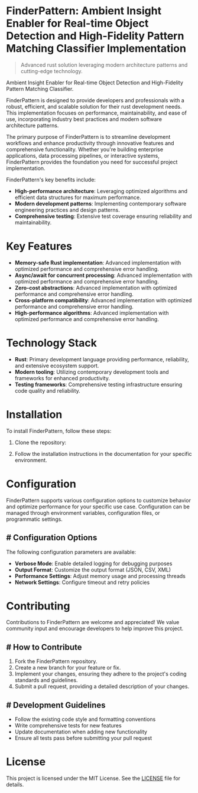 <!-- fallback_FinderPattern_20250805180734_71779 -->

# FinderPattern: Ambient Insight Enabler for Real-time Object Detection and High-Fidelity Pattern Matching Classifier Implementation
> Advanced rust solution leveraging modern architecture patterns and cutting-edge technology.

Ambient Insight Enabler for Real-time Object Detection and High-Fidelity Pattern Matching Classifier.

FinderPattern is designed to provide developers and professionals with a robust, efficient, and scalable solution for their rust development needs. This implementation focuses on performance, maintainability, and ease of use, incorporating industry best practices and modern software architecture patterns.

The primary purpose of FinderPattern is to streamline development workflows and enhance productivity through innovative features and comprehensive functionality. Whether you're building enterprise applications, data processing pipelines, or interactive systems, FinderPattern provides the foundation you need for successful project implementation.

FinderPattern's key benefits include:

* **High-performance architecture**: Leveraging optimized algorithms and efficient data structures for maximum performance.
* **Modern development patterns**: Implementing contemporary software engineering practices and design patterns.
* **Comprehensive testing**: Extensive test coverage ensuring reliability and maintainability.

# Key Features

* **Memory-safe Rust implementation**: Advanced implementation with optimized performance and comprehensive error handling.
* **Async/await for concurrent processing**: Advanced implementation with optimized performance and comprehensive error handling.
* **Zero-cost abstractions**: Advanced implementation with optimized performance and comprehensive error handling.
* **Cross-platform compatibility**: Advanced implementation with optimized performance and comprehensive error handling.
* **High-performance algorithms**: Advanced implementation with optimized performance and comprehensive error handling.

# Technology Stack

* **Rust**: Primary development language providing performance, reliability, and extensive ecosystem support.
* **Modern tooling**: Utilizing contemporary development tools and frameworks for enhanced productivity.
* **Testing frameworks**: Comprehensive testing infrastructure ensuring code quality and reliability.

# Installation

To install FinderPattern, follow these steps:

1. Clone the repository:


2. Follow the installation instructions in the documentation for your specific environment.

# Configuration

FinderPattern supports various configuration options to customize behavior and optimize performance for your specific use case. Configuration can be managed through environment variables, configuration files, or programmatic settings.

## # Configuration Options

The following configuration parameters are available:

* **Verbose Mode**: Enable detailed logging for debugging purposes
* **Output Format**: Customize the output format (JSON, CSV, XML)
* **Performance Settings**: Adjust memory usage and processing threads
* **Network Settings**: Configure timeout and retry policies

# Contributing

Contributions to FinderPattern are welcome and appreciated! We value community input and encourage developers to help improve this project.

## # How to Contribute

1. Fork the FinderPattern repository.
2. Create a new branch for your feature or fix.
3. Implement your changes, ensuring they adhere to the project's coding standards and guidelines.
4. Submit a pull request, providing a detailed description of your changes.

## # Development Guidelines

* Follow the existing code style and formatting conventions
* Write comprehensive tests for new features
* Update documentation when adding new functionality
* Ensure all tests pass before submitting your pull request

# License

This project is licensed under the MIT License. See the [LICENSE](https://github.com/coralnws/FinderPattern/blob/main/LICENSE) file for details.
